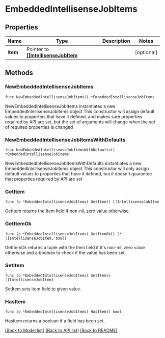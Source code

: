 # EmbeddedIntellisenseJobItems

## Properties

Name | Type | Description | Notes
------------ | ------------- | ------------- | -------------
**Item** | Pointer to [**[]IntellisenseJobItem**](IntellisenseJobItem.md) |  | [optional] 

## Methods

### NewEmbeddedIntellisenseJobItems

`func NewEmbeddedIntellisenseJobItems() *EmbeddedIntellisenseJobItems`

NewEmbeddedIntellisenseJobItems instantiates a new EmbeddedIntellisenseJobItems object
This constructor will assign default values to properties that have it defined,
and makes sure properties required by API are set, but the set of arguments
will change when the set of required properties is changed

### NewEmbeddedIntellisenseJobItemsWithDefaults

`func NewEmbeddedIntellisenseJobItemsWithDefaults() *EmbeddedIntellisenseJobItems`

NewEmbeddedIntellisenseJobItemsWithDefaults instantiates a new EmbeddedIntellisenseJobItems object
This constructor will only assign default values to properties that have it defined,
but it doesn't guarantee that properties required by API are set

### GetItem

`func (o *EmbeddedIntellisenseJobItems) GetItem() []IntellisenseJobItem`

GetItem returns the Item field if non-nil, zero value otherwise.

### GetItemOk

`func (o *EmbeddedIntellisenseJobItems) GetItemOk() (*[]IntellisenseJobItem, bool)`

GetItemOk returns a tuple with the Item field if it's non-nil, zero value otherwise
and a boolean to check if the value has been set.

### SetItem

`func (o *EmbeddedIntellisenseJobItems) SetItem(v []IntellisenseJobItem)`

SetItem sets Item field to given value.

### HasItem

`func (o *EmbeddedIntellisenseJobItems) HasItem() bool`

HasItem returns a boolean if a field has been set.


[[Back to Model list]](../README.md#documentation-for-models) [[Back to API list]](../README.md#documentation-for-api-endpoints) [[Back to README]](../README.md)


